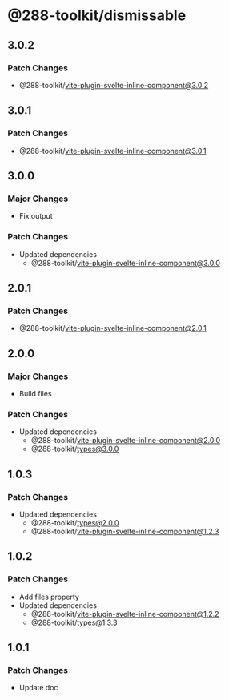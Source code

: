 # @288-toolkit/dismissable

## 3.0.2

### Patch Changes

- @288-toolkit/vite-plugin-svelte-inline-component@3.0.2

## 3.0.1

### Patch Changes

- @288-toolkit/vite-plugin-svelte-inline-component@3.0.1

## 3.0.0

### Major Changes

- Fix output

### Patch Changes

- Updated dependencies
  - @288-toolkit/vite-plugin-svelte-inline-component@3.0.0

## 2.0.1

### Patch Changes

- @288-toolkit/vite-plugin-svelte-inline-component@2.0.1

## 2.0.0

### Major Changes

- Build files

### Patch Changes

- Updated dependencies
  - @288-toolkit/vite-plugin-svelte-inline-component@2.0.0
  - @288-toolkit/types@3.0.0

## 1.0.3

### Patch Changes

- Updated dependencies
  - @288-toolkit/types@2.0.0
  - @288-toolkit/vite-plugin-svelte-inline-component@1.2.3

## 1.0.2

### Patch Changes

- Add files property
- Updated dependencies
  - @288-toolkit/vite-plugin-svelte-inline-component@1.2.2
  - @288-toolkit/types@1.3.3

## 1.0.1

### Patch Changes

- Update doc
